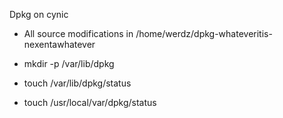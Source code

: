 Dpkg on cynic



*  All source modifications in /home/werdz/dpkg-whateveritis-nexentawhatever

*  mkdir -p /var/lib/dpkg

*  touch /var/lib/dpkg/status

*  touch /usr/local/var/dpkg/status
